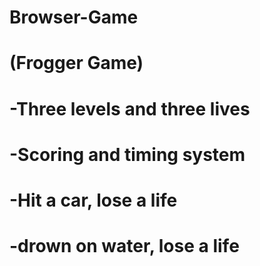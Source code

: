 # Browser-Game

# (Frogger Game)
# -Three levels and three lives
# -Scoring and timing system
# -Hit a car, lose a life
# -drown on water, lose a life

